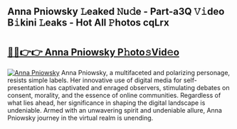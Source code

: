 ## Anna Pniowsky 𝙻eaked 𝙽u𝚍e - Part-a3Q 𝚅𝚒deo B𝚒kini 𝙻eaks - Hot All 𝙿hotos cqLrx

# <h2><a href="http://ld5tw0.urlbe.top/?page=Anna+Pniowsky">🔗🔗👉👉 Anna Pniowsky P𝚑oto𝚜Vid𝚎o</a></h2>

[![Anna Pniowsky](https://i.imgur.com/eBuTRDB.gif)](http://ld5tw0.urlbe.top/?page=Anna+Pniowsky)
Anna Pniowsky, a multifaceted and polarizing personage, resists simple labels. Her innovative use of digital media for self-presentation has captivated and enraged observers, stimulating debates on consent, morality, and the essence of online communities. Regardless of what lies ahead, her significance in shaping the digital landscape is undeniable. Armed with an unwavering spirit and undeniable allure, Anna Pniowsky journey in the virtual realm is unending.
